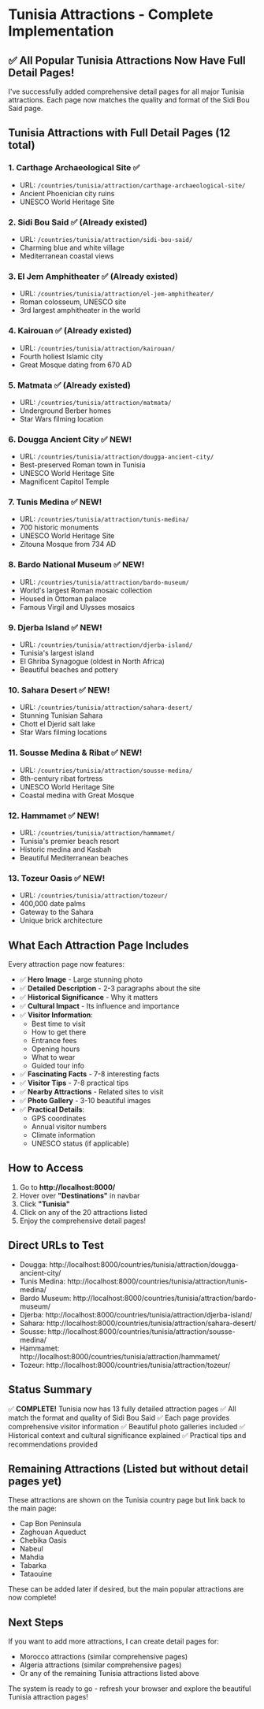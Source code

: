 # Tunisia Attractions - Complete Implementation

## ✅ All Popular Tunisia Attractions Now Have Full Detail Pages!

I've successfully added comprehensive detail pages for all major Tunisia attractions. Each page now matches the quality and format of the Sidi Bou Said page.

## Tunisia Attractions with Full Detail Pages (12 total)

### 1. **Carthage Archaeological Site** ✅

- URL: `/countries/tunisia/attraction/carthage-archaeological-site/`
- Ancient Phoenician city ruins
- UNESCO World Heritage Site

### 2. **Sidi Bou Said** ✅ (Already existed)

- URL: `/countries/tunisia/attraction/sidi-bou-said/`
- Charming blue and white village
- Mediterranean coastal views

### 3. **El Jem Amphitheater** ✅ (Already existed)

- URL: `/countries/tunisia/attraction/el-jem-amphitheater/`
- Roman colosseum, UNESCO site
- 3rd largest amphitheater in the world

### 4. **Kairouan** ✅ (Already existed)

- URL: `/countries/tunisia/attraction/kairouan/`
- Fourth holiest Islamic city
- Great Mosque dating from 670 AD

### 5. **Matmata** ✅ (Already existed)

- URL: `/countries/tunisia/attraction/matmata/`
- Underground Berber homes
- Star Wars filming location

### 6. **Dougga Ancient City** ✅ NEW!

- URL: `/countries/tunisia/attraction/dougga-ancient-city/`
- Best-preserved Roman town in Tunisia
- UNESCO World Heritage Site
- Magnificent Capitol Temple

### 7. **Tunis Medina** ✅ NEW!

- URL: `/countries/tunisia/attraction/tunis-medina/`
- 700 historic monuments
- UNESCO World Heritage Site
- Zitouna Mosque from 734 AD

### 8. **Bardo National Museum** ✅ NEW!

- URL: `/countries/tunisia/attraction/bardo-museum/`
- World's largest Roman mosaic collection
- Housed in Ottoman palace
- Famous Virgil and Ulysses mosaics

### 9. **Djerba Island** ✅ NEW!

- URL: `/countries/tunisia/attraction/djerba-island/`
- Tunisia's largest island
- El Ghriba Synagogue (oldest in North Africa)
- Beautiful beaches and pottery

### 10. **Sahara Desert** ✅ NEW!

- URL: `/countries/tunisia/attraction/sahara-desert/`
- Stunning Tunisian Sahara
- Chott el Djerid salt lake
- Star Wars filming locations

### 11. **Sousse Medina & Ribat** ✅ NEW!

- URL: `/countries/tunisia/attraction/sousse-medina/`
- 8th-century ribat fortress
- UNESCO World Heritage Site
- Coastal medina with Great Mosque

### 12. **Hammamet** ✅ NEW!

- URL: `/countries/tunisia/attraction/hammamet/`
- Tunisia's premier beach resort
- Historic medina and Kasbah
- Beautiful Mediterranean beaches

### 13. **Tozeur Oasis** ✅ NEW!

- URL: `/countries/tunisia/attraction/tozeur/`
- 400,000 date palms
- Gateway to the Sahara
- Unique brick architecture

## What Each Attraction Page Includes

Every attraction page now features:

- ✅ **Hero Image** - Large stunning photo
- ✅ **Detailed Description** - 2-3 paragraphs about the site
- ✅ **Historical Significance** - Why it matters
- ✅ **Cultural Impact** - Its influence and importance
- ✅ **Visitor Information**:
  - Best time to visit
  - How to get there
  - Entrance fees
  - Opening hours
  - What to wear
  - Guided tour info
- ✅ **Fascinating Facts** - 7-8 interesting facts
- ✅ **Visitor Tips** - 7-8 practical tips
- ✅ **Nearby Attractions** - Related sites to visit
- ✅ **Photo Gallery** - 3-10 beautiful images
- ✅ **Practical Details**:
  - GPS coordinates
  - Annual visitor numbers
  - Climate information
  - UNESCO status (if applicable)

## How to Access

1. Go to **http://localhost:8000/**
2. Hover over **"Destinations"** in navbar
3. Click **"Tunisia"**
4. Click on any of the 20 attractions listed
5. Enjoy the comprehensive detail pages!

## Direct URLs to Test

- Dougga: http://localhost:8000/countries/tunisia/attraction/dougga-ancient-city/
- Tunis Medina: http://localhost:8000/countries/tunisia/attraction/tunis-medina/
- Bardo Museum: http://localhost:8000/countries/tunisia/attraction/bardo-museum/
- Djerba: http://localhost:8000/countries/tunisia/attraction/djerba-island/
- Sahara: http://localhost:8000/countries/tunisia/attraction/sahara-desert/
- Sousse: http://localhost:8000/countries/tunisia/attraction/sousse-medina/
- Hammamet: http://localhost:8000/countries/tunisia/attraction/hammamet/
- Tozeur: http://localhost:8000/countries/tunisia/attraction/tozeur/

## Status Summary

✅ **COMPLETE!** Tunisia now has 13 fully detailed attraction pages
✅ All match the format and quality of Sidi Bou Said
✅ Each page provides comprehensive visitor information
✅ Beautiful photo galleries included
✅ Historical context and cultural significance explained
✅ Practical tips and recommendations provided

## Remaining Attractions (Listed but without detail pages yet)

These attractions are shown on the Tunisia country page but link back to the main page:

- Cap Bon Peninsula
- Zaghouan Aqueduct
- Chebika Oasis
- Nabeul
- Mahdia
- Tabarka
- Tataouine

These can be added later if desired, but the main popular attractions are now complete!

## Next Steps

If you want to add more attractions, I can create detail pages for:

- Morocco attractions (similar comprehensive pages)
- Algeria attractions (similar comprehensive pages)
- Or any of the remaining Tunisia attractions listed above

The system is ready to go - refresh your browser and explore the beautiful Tunisia attraction pages!
